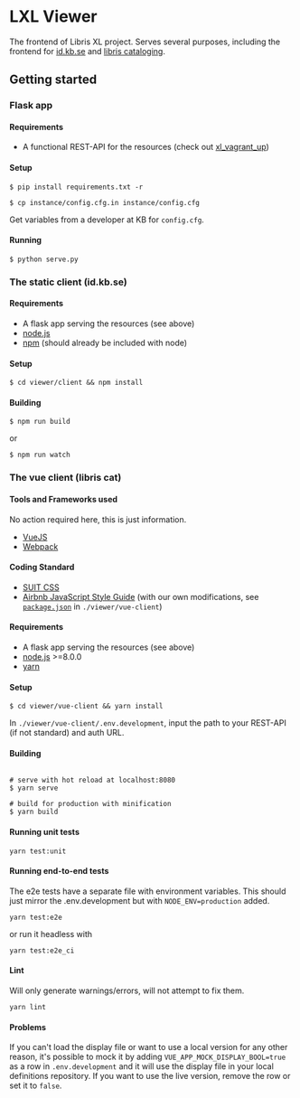 # LXL Viewer
The frontend of Libris XL project. Serves several purposes, including the frontend for [id.kb.se](#the-static-client-idkbse) and [libris cataloging](#the-vue-client-libris-cat).

## Getting started

### Flask app

#### Requirements

* A functional REST-API for the resources (check out [xl_vagrant_up](https://github.com/libris/xl_vagrant_up))

#### Setup

    $ pip install requirements.txt -r

    $ cp instance/config.cfg.in instance/config.cfg

Get variables from a developer at KB for `config.cfg`.

#### Running

    $ python serve.py

### The static client (id.kb.se)

#### Requirements
* A flask app serving the resources (see above)
* [node.js](http://nodejs.org/)
* [npm](https://www.npmjs.com/get-npm) (should already be included with node)

#### Setup

    $ cd viewer/client && npm install

#### Building

    $ npm run build

or

    $ npm run watch

### The vue client (libris cat)

#### Tools and Frameworks used

No action required here, this is just information.
* [VueJS](https://vuejs.org/)
* [Webpack](https://webpack.js.org/)

#### Coding Standard
* [SUIT CSS](https://suitcss.github.io/)
* [Airbnb JavaScript Style Guide](https://github.com/airbnb/javascript/) (with our own modifications, see [`package.json`](/viewer/vue-client/package.json) in `./viewer/vue-client`)

#### Requirements
* A flask app serving the resources (see above)
* [node.js](http://nodejs.org/) >=8.0.0
* [yarn](https://yarnpkg.com/en/docs/install)

#### Setup

    $ cd viewer/vue-client && yarn install

In `./viewer/vue-client/.env.development`, input the path to your REST-API (if not standard) and auth URL.


#### Building

```

# serve with hot reload at localhost:8080
$ yarn serve

# build for production with minification
$ yarn build

```

#### Running unit tests
```
yarn test:unit
```

#### Running end-to-end tests

The e2e tests have a separate file with environment variables. This should just mirror the .env.development but with `NODE_ENV=production` added.

```
yarn test:e2e
```

or run it headless with

```
yarn test:e2e_ci
```

#### Lint

Will only generate warnings/errors, will not attempt to fix them.

```
yarn lint
```

#### Problems

If you can't load the display file or want to use a local version for any other reason, it's possible to mock it by adding `VUE_APP_MOCK_DISPLAY_BOOL=true` as a row in `.env.development` and it will use the display file in your local definitions repository. If you want to use the live version, remove the row or set it to `false`.